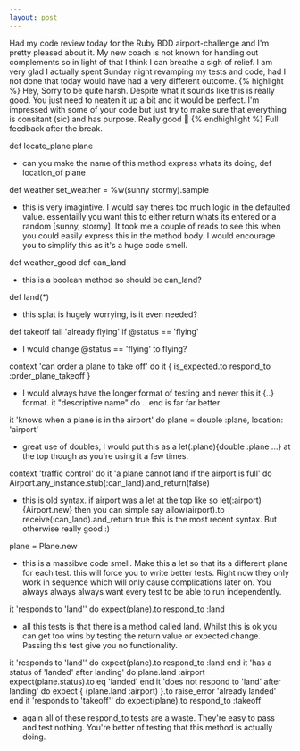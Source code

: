 ```yaml
---
layout: post
---
```

Had my code review today for the Ruby BDD airport-challenge and I'm pretty pleased about it.  My new coach is not known for handing out complements so in light of that I think I can breathe a sigh of relief.  I am very glad I actually spent Sunday night revamping my tests and code, had I not done that today would have had a very different outcome.
{% highlight %}
Hey, Sorry to be quite harsh. Despite what it sounds like this is really good. You just need to neaten it up a bit and it would be perfect. I'm impressed with some of your code but just try to make sure that everything is consitant (sic) and has purpose. Really good :checkered_flag:
{% endhighlight %}
Full feedback after the break.

def locate_plane plane
* can you make the name of this method express whats its doing, def location_of plane

def weather set_weather = %w(sunny stormy).sample
* this is very imagintive. I would say theres too much logic in the defaulted value. essentailly you want this to either return whats its entered or a random [sunny, stormy]. It took me a couple of reads to see this when you could easily express this in the method body. I would encourage you to simplify this as it's a huge code smell.

def weather_good
def can_land
* this is a boolean method so should be can_land?

def land(*)
* this splat is hugely worrying, is it even needed?

def takeoff
  fail 'already flying' if @status == 'flying'
* I would change @status == 'flying' to flying?

context 'can order a plane to take off' do
  it { is_expected.to respond_to :order_plane_takeoff }
* I would always have the longer format of testing and never this it {..} format. it "descriptive name" do .. end is far far better

it 'knows when a plane is in the airport' do
  plane = double :plane, location: 'airport'
* great use of doubles, I would put this as a let(:plane){double :plane ...} at the top though as you're using it a few times.

context 'traffic control' do
  it 'a plane cannot land if the airport is full' do
    Airport.any_instance.stub(:can_land).and_return(false)
* this is old syntax. if airport was a let at the top like so let(:airport){Airport.new} then you can simple say allow(airport).to receive(:can_land).and_return true
this is the most recent syntax. But otherwise really good :)

plane = Plane.new
* this is a massibve code smell. Make this a let so that its a different plane for each test. this will force you to write better tests. Right now they only work in sequence which will only cause complications later on. You always always always want every test to be able to run independently.

it 'responds to \'land\'' do
  expect(plane).to respond_to :land
* all this tests is that there is a method called land. Whilst this is ok you can get too wins by testing the return value or expected change. Passing this test give you no functionality.

it 'responds to \'land\'' do
  expect(plane).to respond_to :land
end
it 'has a status of \'landed\' after landing' do
  plane.land :airport
  expect(plane.status).to eq 'landed'
end
it 'does not respond to \'land\' after landing' do
  expect { (plane.land :airport) }.to raise_error 'already landed'
end
it 'responds to \'takeoff\'' do
  expect(plane).to respond_to :takeoff
* again all of these respond_to tests are a waste. They're easy to pass and test nothing. You're better of testing that this method is actually doing.
